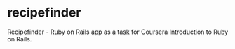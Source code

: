 # recipefinder
Recipefinder - Ruby on Rails app as a task for Coursera Introduction to Ruby on Rails.
